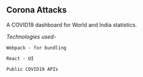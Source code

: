 ## Corona Attacks
A COVID19 dashboard for World and India statistics.

*Technologies used-*

`Webpack - for bundling`

`React - UI`

`Public COVID19 APIs`